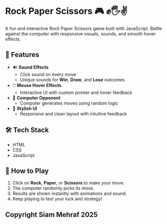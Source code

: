 # Rock Paper Scissors 🎮 ✊🖐✌

A fun and interactive Rock Paper Scissors game built with JavaScript. Battle against the computer with responsive visuals, sounds, and smooth hover effects.

## 🎯 Features

- 🔊 **Sound Effects**
  - Click sound on every move
  - Unique sounds for **Win**, **Draw**, and **Lose** outcomes
- 🖱️ **Mouse Hover Effects**
  - Interactive UI with custom pointer and hover feedback
- 🤖 **Computer Opponent**
  - Computer generates moves using random logic
- 🎨 **Stylish UI**
  - Responsive and clean layout with intuitive feedback

## 🛠️ Tech Stack

- HTML
- CSS
- JavaScript

## 🚀 How to Play

1. Click on **Rock**, **Paper**, or **Scissors** to make your move.
2. The computer randomly picks its move.
3. Results are shown instantly with animations and sound.
4. Keep playing to test your luck and strategy!

## Copyright Siam Mehraf 2025

